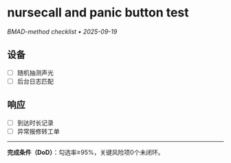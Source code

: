 # nursecall and panic button test

_BMAD-method checklist • 2025-09-19_

## 设备

- [ ] 随机抽测声光
- [ ] 后台日志匹配

## 响应

- [ ] 到达时长记录
- [ ] 异常报修转工单

---

**完成条件（DoD）**：勾选率≥95%，关键风险项0个未闭环。
